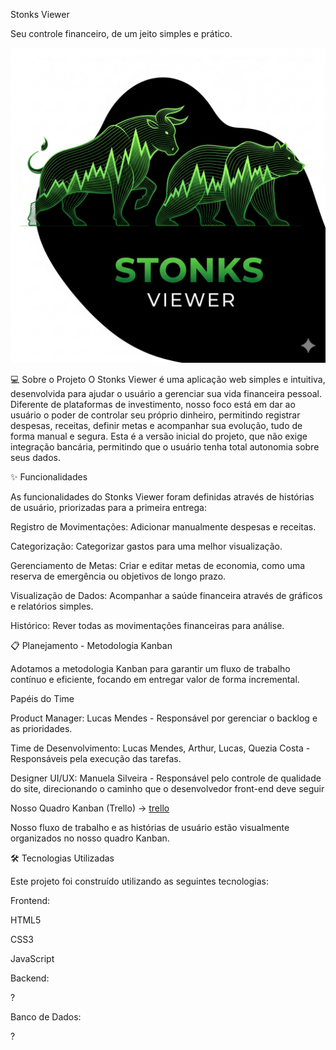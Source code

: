 Stonks Viewer

Seu controle financeiro, de um jeito simples e prático.

![logo](yess.png)

💻 Sobre o Projeto
O Stonks Viewer é uma aplicação web simples e intuitiva, desenvolvida para ajudar o usuário a gerenciar sua vida financeira pessoal. Diferente de plataformas de investimento, nosso foco está em dar ao usuário o poder de controlar seu próprio dinheiro, permitindo registrar despesas, receitas, definir metas e acompanhar sua evolução, tudo de forma manual e segura.
Esta é a versão inicial do projeto, que não exige integração bancária, permitindo que o usuário tenha total autonomia sobre seus dados.

✨ Funcionalidades


As funcionalidades do Stonks Viewer foram definidas através de histórias de usuário, priorizadas para a primeira entrega:

Registro de Movimentações: Adicionar manualmente despesas e receitas.

Categorização: Categorizar gastos para uma melhor visualização.

Gerenciamento de Metas: Criar e editar metas de economia, como uma reserva de emergência ou objetivos de longo prazo.

Visualização de Dados: Acompanhar a saúde financeira através de gráficos e relatórios simples.

Histórico: Rever todas as movimentações financeiras para análise.

📋 Planejamento - Metodologia Kanban


Adotamos a metodologia Kanban para garantir um fluxo de trabalho contínuo e eficiente, focando em entregar valor de forma incremental.

Papéis do Time


Product Manager: Lucas Mendes - Responsável por gerenciar o backlog e as prioridades.

Time de Desenvolvimento: Lucas Mendes, Arthur, Lucas, Quezia Costa - Responsáveis pela execução das tarefas.

Designer UI/UX: Manuela Silveira - Responsável pelo controle de qualidade do site, direcionando o caminho que o desenvolvedor front-end deve seguir

Nosso Quadro Kanban (Trello) -> [trello](https://trello.com/b/AJuZFnzE/stonks-viewer)

Nosso fluxo de trabalho e as histórias de usuário estão visualmente organizados no nosso quadro Kanban.

🛠️ Tecnologias Utilizadas


Este projeto foi construído utilizando as seguintes tecnologias:

Frontend:

HTML5

CSS3

JavaScript

Backend:

?

Banco de Dados:

?
